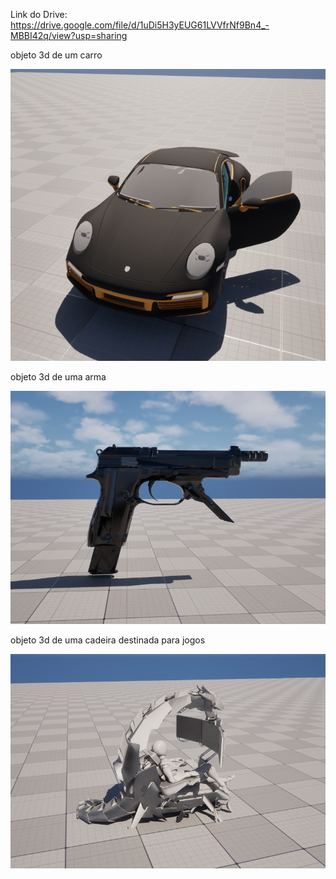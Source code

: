Link do Drive: https://drive.google.com/file/d/1uDi5H3yEUG61LVVfrNf9Bn4_-MBBI42q/view?usp=sharing

objeto 3d de um carro

![alt text](carro.png)

objeto 3d de uma arma

![alt text](arma.png)

objeto 3d de uma cadeira destinada para jogos

![alt text](cadeiragamer.png)